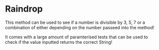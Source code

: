 # Raindrop

This method can be used to see if a number is divisible by 3, 5, 7 or a combination of either depending on the number passeed into the method! 



It comes with a large amount of paramterised tests that can be used to check if the value inputted returns the correct String!

